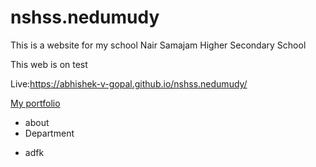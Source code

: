 # nshss.nedumudy

This is a website for my school Nair Samajam Higher Secondary School 

This web is on test

Live:https://abhishek-v-gopal.github.io/nshss.nedumudy/

<a href="https://abhishekvgopal.in/">My portfolio</a>


<ul>
  <li>about</li>
  <li>Department</li>
</ul>

- adfk
